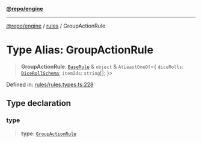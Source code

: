 [**@repo/engine**](../../README.md)

***

[@repo/engine](../../modules.md) / [rules](../README.md) / GroupActionRule

# Type Alias: GroupActionRule

> **GroupActionRule**: [`BaseRule`](BaseRule.md) & `object` & `AtLeastOneOf`\<\{ `diceRolls`: [`DiceRollSchema`](../interfaces/DiceRollSchema.md); `itemIds`: `string`[]; \}\>

Defined in: [rules/rules.types.ts:228](https://github.com/alexqguo/drinking-board-game-v3/blob/c54738830b911cea80ee4f6fef46ab8be3a3f8a1/packages/engine/src/rules/rules.types.ts#L228)

## Type declaration

### type

> **type**: [`GroupActionRule`](../enumerations/RuleType.md#groupactionrule)
